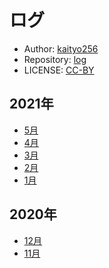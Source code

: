 # ログ

* Author: [kaityo256](https://github.com/kaityo256)
* Repository: [log](https://github.com/kaityo256/log)
* LICENSE: [CC-BY](https://github.com/kaityo256/log/blob/main/LICENSE)

## 2021年

* [5月](d202105.md)
* [4月](d202104.md)
* [3月](d202103.md)
* [2月](d202102.md)
* [1月](d202101.md)

## 2020年

* [12月](d202012.md)
* [11月](d202011.md)

